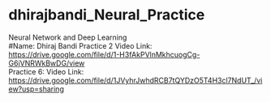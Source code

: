 # dhirajbandi_Neural_Practice
Neural Network and Deep Learning \
#Name: Dhiraj Bandi
Practice 2 Video Link: https://drive.google.com/file/d/1-H3fAkPVlnMkhcuogCg-G6jVNRWkBwDG/view \
Practice 6: Video Link: https://drive.google.com/file/d/1JVyhrJwhdRCB7tQYDzO5T4H3cl7NdUT_/view?usp=sharing 
